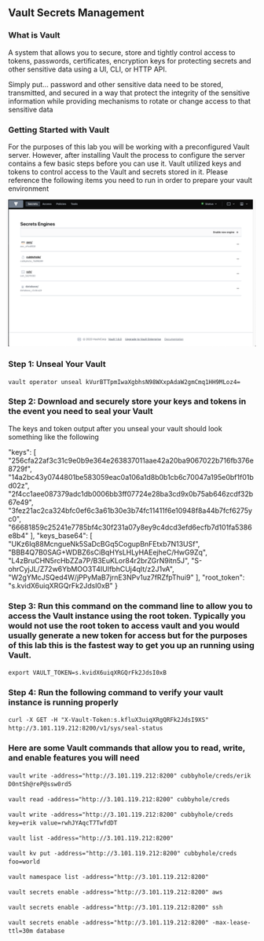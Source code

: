 ## Vault Secrets Management

### What is Vault

A system that allows you to secure, store and tightly control access to tokens, passwords, certificates, encryption keys for protecting secrets and other sensitive data using a UI, CLI, or HTTP API.

Simply put… password and other sensitive data need to be stored, transmitted, and secured in a way that protect the integrity of the sensitive information while providing mechanisms to rotate or change access to that sensitive data

### Getting Started with Vault

For the purposes of this lab you will be working with a preconfigured Vault server. However, after installing Vault the process to configure the server contains a few basic steps before you can use it. Vault utilized keys and tokens to control access to the Vault and secrets stored in it. Please reference the following items you need to run in order to prepare your vault environment

![Vault](vault.png)

### Step 1: Unseal Your Vault 

`vault operator unseal kVurBTTpmIwaXgbhsN98WXxpAdaW2gmCmq1HH9MLoz4=`

### Step 2: Download and securely store your keys and tokens in the event you need to seal your Vault

The keys and token output after you unseal your vault should look something like the following

  "keys": [
    "256cfa22af3c31c9e0b9e364e263837011aae42a20ba9067022b716fb376e8729f",
    "14a2bc43y0744801be583059eac0a106a1d8b0b1cb6c70047a195e0bf1f01bd02z",
    "2f4cc1aee087379adc1db0006bb3ff07724e28ba3cd9x0b75ab646zcdf32b67e49",
    "3fez21ac2ca324bfc0ef6c3a61b30e3b74fc11411f6e10948f8a44b7fcf6275yc0",
    "66681859c25241e7785bf4c30f231a07y8ey9c4dcd3efd6ecfb7d101fa5386e8b4"
  ],
  "keys_base64": [
    "UKz6Iq88McngueNk5SaDcBGq5CogupBnFEtxb7N13USf",
    "BBB4Q7B0SAG+WDBZ6sCiBqHYsLHLyHAEejheC/HwG9Zq",
    "L4zBruCHN5rcHbZZa7P/B3EuKLor84r2brZGrN9itn5J",
    "S-ohrCyjJL/Z72w6YbMOO3T4IUIfbhCUj4qIt/z2J1vA",
    "W2gYMcJSQed4W/jPPyMaB7jrnE3NPv1uz7fRZfpThui9"
  ],
  "root_token": "s.kvidX6uiqXRGQrFk2JdsI0xB"
}

### Step 3: Run this command on the command line to allow you to access the Vault instance using the root token. Typically you would not use the root token to access vault and you would usually generate a new token for access but for the purposes of this lab this is the fastest way to get you up an running using Vault.

`export VAULT_TOKEN=s.kvidX6uiqXRGQrFk2JdsI0xB`

### Step 4: Run the following command to verify your vault instance is running properly

`curl -X GET -H "X-Vault-Token:s.kfluX3uiqXRgQRFk2JdsI9XS" http://3.101.119.212:8200/v1/sys/seal-status`

### Here are some Vault commands that allow you to read, write, and enable features you will need

`vault write -address="http://3.101.119.212:8200" cubbyhole/creds/erik D0ntSh@reP@ssw0rd5`

`vault read -address="http://3.101.119.212:8200" cubbyhole/creds`

`vault write -address="http://3.101.119.212:8200" cubbyhole/creds key=erik value=rwhJYAqcT7TwfdDT`

`vault list -address="http://3.101.119.212:8200"`

`vault kv put -address="http://3.101.119.212:8200" cubbyhole/creds foo=world`

`vault namespace list -address="http://3.101.119.212:8200"`

`vault secrets enable -address="http://3.101.119.212:8200" aws`

`vault secrets enable -address="http://3.101.119.212:8200" ssh`

`vault secrets enable -address="http://3.101.119.212:8200" -max-lease-ttl=30m database`
